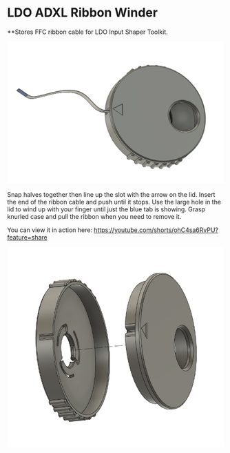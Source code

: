 # LDO ADXL Ribbon Winder
 **Stores FFC ribbon cable for LDO Input Shaper Toolkit. 

<img src="./Images/winder_w_ffc.png" width=600>

Snap halves together then line up the slot with the arrow on the lid. Insert the end of the ribbon cable and push until it stops. Use the large hole in the lid to wind up with your finger until just the blue tab is showing. Grasp knurled case and pull the ribbon when you need to remove it. 

You can view it in action here: https://youtube.com/shorts/ohC4sa6RvPU?feature=share

<img src="./Images/Winder Exploded.png" width=600>

